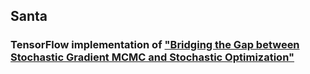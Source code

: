 ## Santa

### TensorFlow implementation of ["Bridging the Gap between Stochastic Gradient MCMC and Stochastic Optimization"](https://arxiv.org/pdf/1512.07962.pdf)
